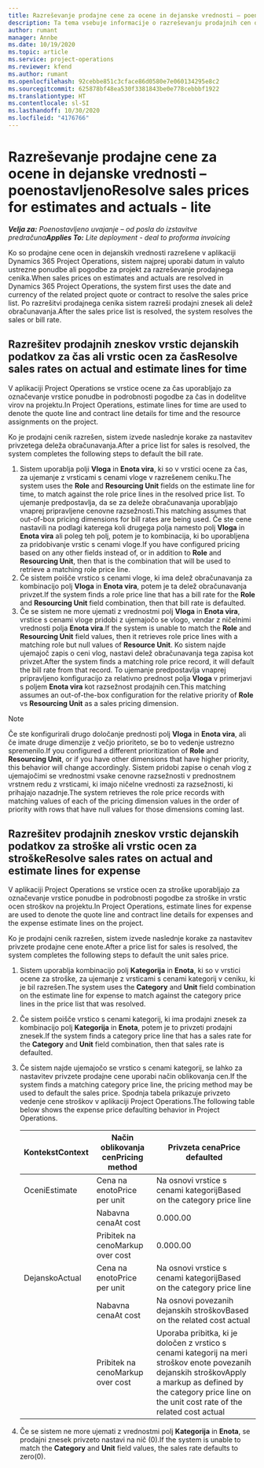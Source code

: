 ```yaml
---
title: Razreševanje prodajne cene za ocene in dejanske vrednosti – poenostavljeno
description: Ta tema vsebuje informacije o razreševanju prodajnih cen ocen in dejanskih vrednosti.
author: rumant
manager: Annbe
ms.date: 10/19/2020
ms.topic: article
ms.service: project-operations
ms.reviewer: kfend
ms.author: rumant
ms.openlocfilehash: 92cebbe851c3cface86d0580e7e060134295e8c2
ms.sourcegitcommit: 625878bf48ea530f3381843be0e778cebbbf1922
ms.translationtype: HT
ms.contentlocale: sl-SI
ms.lasthandoff: 10/30/2020
ms.locfileid: "4176766"
---
```

# <a name="resolve-sales-prices-for-estimates-and-actuals---lite"></a><span data-ttu-id="1dc58-103">Razreševanje prodajne cene za ocene in dejanske vrednosti – poenostavljeno</span><span class="sxs-lookup"><span data-stu-id="1dc58-103">Resolve sales prices for estimates and actuals - lite</span></span>

<span data-ttu-id="1dc58-104">_**Velja za:** Poenostavljeno uvajanje – od posla do izstavitve predračuna_</span><span class="sxs-lookup"><span data-stu-id="1dc58-104">_**Applies To:** Lite deployment - deal to proforma invoicing_</span></span>

<span data-ttu-id="1dc58-105">Ko so prodajne cene ocen in dejanskih vrednosti razrešene v aplikaciji Dynamics 365 Project Operations, sistem najprej uporabi datum in valuto ustrezne ponudbe ali pogodbe za projekt za razreševanje prodajnega cenika.</span><span class="sxs-lookup"><span data-stu-id="1dc58-105">When sales prices on estimates and actuals are resolved in Dynamics 365 Project Operations, the system first uses the date and currency of the related project quote or contract to resolve the sales price list.</span></span> <span data-ttu-id="1dc58-106">Po razrešitvi prodajnega cenika sistem razreši prodajni znesek ali delež obračunavanja.</span><span class="sxs-lookup"><span data-stu-id="1dc58-106">After the sales price list is resolved, the system resolves the sales or bill rate.</span></span>

## <a name="resolve-sales-rates-on-actual-and-estimate-lines-for-time"></a><span data-ttu-id="1dc58-107">Razrešitev prodajnih zneskov vrstic dejanskih podatkov za čas ali vrstic ocen za čas</span><span class="sxs-lookup"><span data-stu-id="1dc58-107">Resolve sales rates on actual and estimate lines for time</span></span>

<span data-ttu-id="1dc58-108">V aplikaciji Project Operations se vrstice ocene za čas uporabljajo za označevanje vrstice ponudbe in podrobnosti pogodbe za čas in dodelitve virov na projektu.</span><span class="sxs-lookup"><span data-stu-id="1dc58-108">In Project Operations, estimate lines for time are used to denote the quote line and contract line details for time and the resource assignments on the project.</span></span>

<span data-ttu-id="1dc58-109">Ko je prodajni cenik razrešen, sistem izvede naslednje korake za nastavitev privzetega deleža obračunavanja.</span><span class="sxs-lookup"><span data-stu-id="1dc58-109">After a price list for sales is resolved, the system completes the following steps to default the bill rate.</span></span>

1. <span data-ttu-id="1dc58-110">Sistem uporablja polji **Vloga** in **Enota vira**, ki so v vrstici ocene za čas, za ujemanje z vrsticami s cenami vloge v razrešenem ceniku.</span><span class="sxs-lookup"><span data-stu-id="1dc58-110">The system uses the **Role** and **Resourcing Unit** fields on the estimate line for time, to match against the role price lines in the resolved price list.</span></span> <span data-ttu-id="1dc58-111">To ujemanje predpostavlja, da se za deleže obračunavanja uporabljajo vnaprej pripravljene cenovne razsežnosti.</span><span class="sxs-lookup"><span data-stu-id="1dc58-111">This matching assumes that out-of-box pricing dimensions for bill rates are being used.</span></span> <span data-ttu-id="1dc58-112">Če ste cene nastavili na podlagi katerega koli drugega polja namesto polj **Vloga** in **Enota vira** ali poleg teh polj, potem je to kombinacija, ki bo uporabljena za pridobivanje vrstic s cenami vloge.</span><span class="sxs-lookup"><span data-stu-id="1dc58-112">If you have configured pricing based on any other fields instead of, or in addition to **Role** and **Resourcing Unit**, then that is the combination that will be used to retrieve a matching role price line.</span></span>
2. <span data-ttu-id="1dc58-113">Če sistem poišče vrstico s cenami vloge, ki ima delež obračunavanja za kombinacijo polj **Vloga** in **Enota vira**, potem je ta delež obračunavanja privzet.</span><span class="sxs-lookup"><span data-stu-id="1dc58-113">If the system finds a role price line that has a bill rate for the **Role** and **Resourcing Unit** field combination, then that bill rate is defaulted.</span></span>
3. <span data-ttu-id="1dc58-114">Če se sistem ne more ujemati z vrednostmi polj **Vloga** in **Enota vira**, vrstice s cenami vloge pridobi z ujemajočo se vlogo, vendar z ničelnimi vrednosti polja **Enota vira**.</span><span class="sxs-lookup"><span data-stu-id="1dc58-114">If the system is unable to match the **Role** and **Resourcing Unit** field values, then it retrieves role price lines with a matching role but null values of **Resource Unit**.</span></span> <span data-ttu-id="1dc58-115">Ko sistem najde ujemajoč zapis o ceni vlog, nastavi delež obračunavanja tega zapisa kot privzet.</span><span class="sxs-lookup"><span data-stu-id="1dc58-115">After the system finds a matching role price record, it will default the bill rate from that record.</span></span> <span data-ttu-id="1dc58-116">To ujemanje predpostavlja vnaprej pripravljeno konfiguracijo za relativno prednost polja **Vloga** v primerjavi s poljem **Enota vira** kot razsežnost prodajnih cen.</span><span class="sxs-lookup"><span data-stu-id="1dc58-116">This matching assumes an out-of-the-box configuration for the relative priority of **Role** vs **Resourcing Unit** as a sales pricing dimension.</span></span>

> [!NOTE]
> <span data-ttu-id="1dc58-117">Če ste konfigurirali drugo določanje prednosti polj **Vloga** in **Enota vira**, ali če imate druge dimenzije z večjo prioriteto, se bo to vedenje ustrezno spremenilo.</span><span class="sxs-lookup"><span data-stu-id="1dc58-117">If you configured a different prioritization of **Role** and **Resourcing Unit**, or if you have other dimensions that have higher priority, this behavior will change accordingly.</span></span> <span data-ttu-id="1dc58-118">Sistem pridobi zapise o cenah vlog z ujemajočimi se vrednostmi vsake cenovne razsežnosti v prednostnem vrstnem redu z vrsticami, ki imajo ničelne vrednosti za razsežnosti, ki prihajajo nazadnje.</span><span class="sxs-lookup"><span data-stu-id="1dc58-118">The system retrieves the role price records with matching values of each of the pricing dimension values in the order of priority with rows that have null values for those dimensions coming last.</span></span>

## <a name="resolve-sales-rates-on-actual-and-estimate-lines-for-expense"></a><span data-ttu-id="1dc58-119">Razrešitev prodajnih zneskov vrstic dejanskih podatkov za stroške ali vrstic ocen za stroške</span><span class="sxs-lookup"><span data-stu-id="1dc58-119">Resolve sales rates on actual and estimate lines for expense</span></span>

<span data-ttu-id="1dc58-120">V aplikaciji Project Operations se vrstice ocen za stroške uporabljajo za označevanje vrstice ponudbe in podrobnosti pogodbe za stroške in vrstic ocen stroškov na projektu.</span><span class="sxs-lookup"><span data-stu-id="1dc58-120">In Project Operations, estimate lines for expense are used to denote the quote line and contract line details for expenses and the expense estimate lines on the project.</span></span>

<span data-ttu-id="1dc58-121">Ko je prodajni cenik razrešen, sistem izvede naslednje korake za nastavitev privzete prodajne cene enote.</span><span class="sxs-lookup"><span data-stu-id="1dc58-121">After a price list for sales is resolved, the system completes the following steps to default the unit sales price.</span></span>

1. <span data-ttu-id="1dc58-122">Sistem uporablja kombinacijo polj **Kategorija** in **Enota**, ki so v vrstici ocene za stroške, za ujemanje z vrsticami s cenami kategorij v ceniku, ki je bil razrešen.</span><span class="sxs-lookup"><span data-stu-id="1dc58-122">The system uses the **Category** and **Unit** field combination on the estimate line for expense to match against the category price lines in the price list that was resolved.</span></span>
2. <span data-ttu-id="1dc58-123">Če sistem poišče vrstico s cenami kategorij, ki ima prodajni znesek za kombinacijo polj **Kategorija** in **Enota**, potem je to privzeti prodajni znesek.</span><span class="sxs-lookup"><span data-stu-id="1dc58-123">If the system finds a category price line that has a sales rate for the **Category** and **Unit** field combination, then that sales rate is defaulted.</span></span>
3. <span data-ttu-id="1dc58-124">Če sistem najde ujemajočo se vrstico s cenami kategorij, se lahko za nastavitev privzete prodajne cene uporabi način oblikovanja cen.</span><span class="sxs-lookup"><span data-stu-id="1dc58-124">If the system finds a matching category price line, the pricing method may be used to default the sales price.</span></span> <span data-ttu-id="1dc58-125">Spodnja tabela prikazuje privzeto vedenje cene stroškov v aplikaciji Project Operations.</span><span class="sxs-lookup"><span data-stu-id="1dc58-125">The following table below shows the expense price defaulting behavior in Project Operations.</span></span>

    | <span data-ttu-id="1dc58-126">Kontekst</span><span class="sxs-lookup"><span data-stu-id="1dc58-126">Context</span></span> | <span data-ttu-id="1dc58-127">Način oblikovanja cen</span><span class="sxs-lookup"><span data-stu-id="1dc58-127">Pricing method</span></span> | <span data-ttu-id="1dc58-128">Privzeta cena</span><span class="sxs-lookup"><span data-stu-id="1dc58-128">Price defaulted</span></span> |
    | --- | --- | --- |
    | <span data-ttu-id="1dc58-129">Oceni</span><span class="sxs-lookup"><span data-stu-id="1dc58-129">Estimate</span></span> | <span data-ttu-id="1dc58-130">Cena na enoto</span><span class="sxs-lookup"><span data-stu-id="1dc58-130">Price per unit</span></span> | <span data-ttu-id="1dc58-131">Na osnovi vrstice s cenami kategorij</span><span class="sxs-lookup"><span data-stu-id="1dc58-131">Based on the category price line</span></span> |
    | &nbsp; | <span data-ttu-id="1dc58-132">Nabavna cena</span><span class="sxs-lookup"><span data-stu-id="1dc58-132">At cost</span></span> | <span data-ttu-id="1dc58-133">0.00</span><span class="sxs-lookup"><span data-stu-id="1dc58-133">0.00</span></span> |
    | &nbsp; | <span data-ttu-id="1dc58-134">Pribitek na ceno</span><span class="sxs-lookup"><span data-stu-id="1dc58-134">Markup over cost</span></span> | <span data-ttu-id="1dc58-135">0.00</span><span class="sxs-lookup"><span data-stu-id="1dc58-135">0.00</span></span> |
    | <span data-ttu-id="1dc58-136">Dejansko</span><span class="sxs-lookup"><span data-stu-id="1dc58-136">Actual</span></span> | <span data-ttu-id="1dc58-137">Cena na enoto</span><span class="sxs-lookup"><span data-stu-id="1dc58-137">Price per unit</span></span> | <span data-ttu-id="1dc58-138">Na osnovi vrstice s cenami kategorij</span><span class="sxs-lookup"><span data-stu-id="1dc58-138">Based on the category price line</span></span> |
    | &nbsp; | <span data-ttu-id="1dc58-139">Nabavna cena</span><span class="sxs-lookup"><span data-stu-id="1dc58-139">At cost</span></span> | <span data-ttu-id="1dc58-140">Na osnovi povezanih dejanskih stroškov</span><span class="sxs-lookup"><span data-stu-id="1dc58-140">Based on the related cost actual</span></span> |
    | &nbsp; | <span data-ttu-id="1dc58-141">Pribitek na ceno</span><span class="sxs-lookup"><span data-stu-id="1dc58-141">Markup over cost</span></span> | <span data-ttu-id="1dc58-142">Uporaba pribitka, ki je določen z vrstico s cenami kategorij na meri stroškov enote povezanih dejanskih stroškov</span><span class="sxs-lookup"><span data-stu-id="1dc58-142">Apply a markup as defined by the category price line on the unit cost rate of the related cost actual</span></span> |

4. <span data-ttu-id="1dc58-143">Če se sistem ne more ujemati z vrednostmi polj **Kategorija** in **Enota**, se prodajni znesek privzeto nastavi na nič (0).</span><span class="sxs-lookup"><span data-stu-id="1dc58-143">If the system is unable to match the **Category** and **Unit** field values, the sales rate defaults to zero(0).</span></span>
